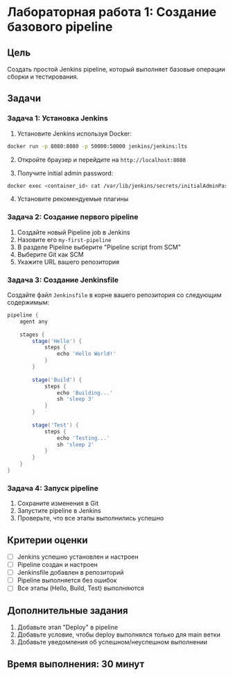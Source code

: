 # Лабораторная работа 1: Создание базового pipeline

## Цель
Создать простой Jenkins pipeline, который выполняет базовые операции сборки и тестирования.

## Задачи

### Задача 1: Установка Jenkins
1. Установите Jenkins используя Docker:
```bash
docker run -p 8080:8080 -p 50000:50000 jenkins/jenkins:lts
```

2. Откройте браузер и перейдите на `http://localhost:8080`

3. Получите initial admin password:
```bash
docker exec <container_id> cat /var/lib/jenkins/secrets/initialAdminPassword
```

4. Установите рекомендуемые плагины

### Задача 2: Создание первого pipeline
1. Создайте новый Pipeline job в Jenkins
2. Назовите его `my-first-pipeline`
3. В разделе Pipeline выберите "Pipeline script from SCM"
4. Выберите Git как SCM
5. Укажите URL вашего репозитория

### Задача 3: Создание Jenkinsfile
Создайте файл `Jenkinsfile` в корне вашего репозитория со следующим содержимым:

```groovy
pipeline {
    agent any
    
    stages {
        stage('Hello') {
            steps {
                echo 'Hello World!'
            }
        }
        
        stage('Build') {
            steps {
                echo 'Building...'
                sh 'sleep 3'
            }
        }
        
        stage('Test') {
            steps {
                echo 'Testing...'
                sh 'sleep 2'
            }
        }
    }
}
```

### Задача 4: Запуск pipeline
1. Сохраните изменения в Git
2. Запустите pipeline в Jenkins
3. Проверьте, что все этапы выполнились успешно

## Критерии оценки

- [ ] Jenkins успешно установлен и настроен
- [ ] Pipeline создан и настроен
- [ ] Jenkinsfile добавлен в репозиторий
- [ ] Pipeline выполняется без ошибок
- [ ] Все этапы (Hello, Build, Test) выполняются

## Дополнительные задания

1. Добавьте этап "Deploy" в pipeline
2. Добавьте условие, чтобы deploy выполнялся только для main ветки
3. Добавьте уведомления об успешном/неуспешном выполнении

## Время выполнения: 30 минут
